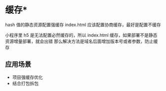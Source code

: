 # 缓存\*

hash 值的静态资源配置强缓存
index.html 应该配置协商缓存，最好是配置不缓存

小程序里 h5 是无法配置必然缓存的，所以 index.html 缓存，如果部署不是静态资源增量部署，就会出错
那么解决方法是域名后面增加版本号或者参数，防止缓存

## 应用场景

- 项目强缓存优化
- 结合打包拆包
